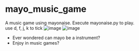 # mayo_music_game
 A music game using mayonaise.
 Execute mayonaise.py to play.
 </br>
 use d, f, j, k to tick
 ![image](https://github.com/onion1007/mayo_music_game/blob/main/images/start_window.png)
 ![image](https://github.com/onion1007/mayo_music_game/blob/main/images/playing%20window.png)
 
 * Ever wondered can mayo be a instrument?
 * Enjoy in music games?

 
